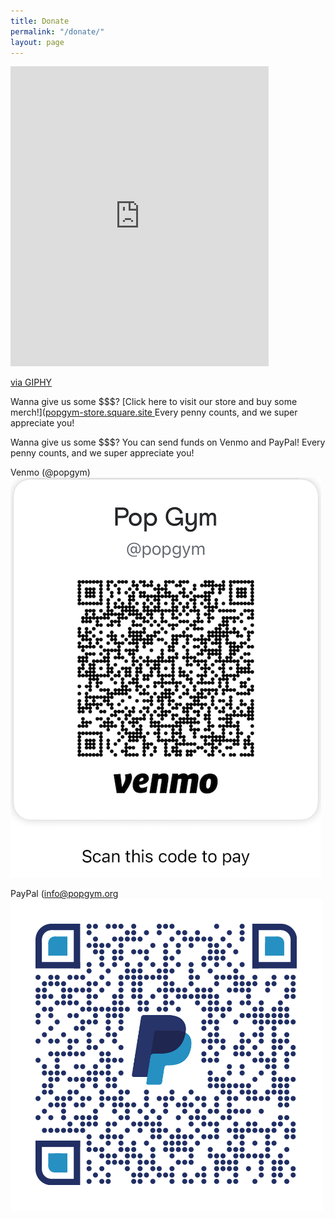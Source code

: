 ```yaml
---
title: Donate
permalink: "/donate/"
layout: page
---
```



<iframe src="https://giphy.com/embed/uyWTOgNGGWfks" width="413" height="480" frameBorder="0" class="giphy-embed" allowFullScreen></iframe><p><a href="https://giphy.com/gifs/rihanna-gif-uyWTOgNGGWfks">via GIPHY</a></p>

Wanna give us some $$$? [Click here to visit our store and buy some merch!]([popgym-store.square.site ](https://popgym-store.square.site/) Every penny counts, and we super appreciate you!

Wanna give us some $$$? You can send funds on Venmo and PayPal!  Every penny counts, and we super appreciate you!

Venmo (@popgym)
![Venmo QR Code](/assets/QRCodeVenmo.png)

PayPal (info@popgym.org
![CPaypal QR Code](/assets/qrcodepay.png)


